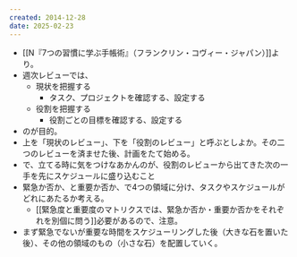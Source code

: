 ```yaml
---
created: 2014-12-28
date: 2025-02-23
---
```


- [[N『7つの習慣に学ぶ手帳術』（フランクリン・コヴィー・ジャパン）]]より。
- 週次レビューでは、
	- 現状を把握する
		- タスク、プロジェクトを確認する、設定する
	- 役割を把握する
		- 役割ごとの目標を確認する、設定する
- のが目的。
- 上を「現状のレビュー」、下を「役割のレビュー」と呼ぶとしよか。その二つのレビューを済ませた後、計画をたて始める。
- で、立てる時に気をつけなあかんのが、役割のレビューから出てきた次の一手を先にスケジュールに盛り込むこと
- 緊急か否か、と重要か否か、で4つの領域に分け、タスクやスケジュールがどれにあたるか考える。
	- [[緊急度と重要度のマトリクスでは、緊急か否か・重要か否かをそれぞれを別個に問う]]必要があるので、注意。
- まず緊急でないが重要な時間をスケジューリングした後（大きな石を置いた後）、その他の領域のもの（小さな石）を配置していく。